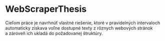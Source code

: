 # WebScraperThesis
Cieľom práce je navrhnúť vlastné riešenie, ktoré v pravidelných intervaloch automaticky získava voľne dostupné texty z rôznych webových stránok a zároveň ich ukladá do požadovanej štruktúry. 
